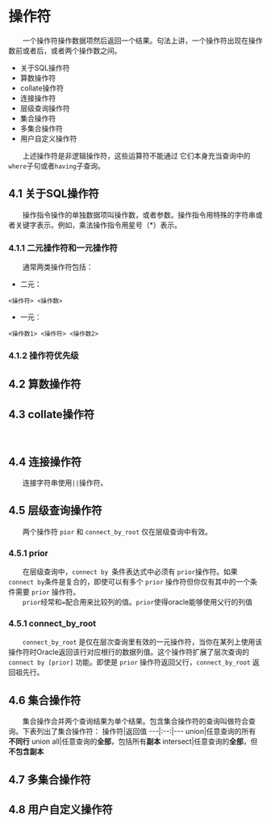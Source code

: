 # 操作符
&emsp;&emsp;一个操作符操作数据项然后返回一个结果。句法上讲，一个操作符出现在操作数前或者后，或者两个操作数之间。
* 关于SQL操作符
* 算数操作符
* collate操作符
* 连接操作符
* 层级查询操作符
* 集合操作符
* 多集合操作符
* 用户自定义操作符  

&emsp;&emsp;上述操作符是非逻辑操作符，这些运算符不能通过
它们本身充当查询中的`where`子句或者`having`子查询。  

## 4.1 关于SQL操作符
&emsp;&emsp;操作指令操作的单独数据项叫操作数，或者参数。操作指令用特殊的字符串或者关键字表示。例如，乘法操作指令用星号（*）表示。  
### 4.1.1 二元操作符和一元操作符
&emsp;&emsp;通常两类操作符包括：
* 二元：
```
<操作符> <操作数>
```
* 一元：
```
<操作数1> <操作符> <操作数2>
```
### 4.1.2 操作符优先级

## 4.2 算数操作符
## 4.3 collate操作符
&emsp;&emsp;
## 4.4 连接操作符
&emsp;&emsp;连接字符串使用`||`操作符。
## 4.5 层级查询操作符
&emsp;&emsp;两个操作符 `pior` 和 `connect_by_root` 仅在层级查询中有效。
### 4.5.1 prior
&emsp;&emsp;在层级查询中，`connect by `条件表达式中必须有 `prior`操作符。如果 `connect by`条件是复合的，即使可以有多个 `prior` 操作符但你仅有其中的一个条件需要 `prior` 操作符。  
&emsp;&emsp;`prior`经常和`=`配合用来比较列的值。`prior`使得oracle能够使用父行的列值
### 4.5.1 connect_by_root
&emsp;&emsp;`connect_by_root` 是仅在层次查询里有效的一元操作符，当你在某列上使用该操作符时Oracle返回该行对应根行的数据列值。这个操作符扩展了层次查询的 `connect by [prior]` 功能。即使是 `prior` 操作符返回父行，`connect_by_root` 返回祖先行。
## 4.6 集合操作符  

&emsp;&emsp;集合操作合并两个查询结果为单个结果。包含集合操作符的查询叫做符合查询。下表列出了集合操作符：
操作符|返回值
---|:--:|---
union|任意查询的所有**不同行**
union all|任意查询的**全部**，包括所有**副本**
intersect|任意查询的**全部**，但**不包含副本**
## 4.7 多集合操作符
## 4.8 用户自定义操作符  